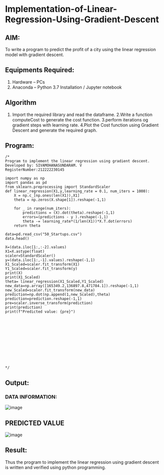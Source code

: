 # Implementation-of-Linear-Regression-Using-Gradient-Descent

## AIM:
To write a program to predict the profit of a city using the linear regression model with gradient descent.

## Equipments Required:
1. Hardware – PCs
2. Anaconda – Python 3.7 Installation / Jupyter notebook

## Algorithm
1. Import the required library and read the dataframe.
2.Write a function computeCost to generate the cost function.
3.perform iterations og gradient steps with learning rate.
4.Plot the Cost function using Gradient Descent and generate the required graph.


## Program:
```
/*
Program to implement the linear regression using gradient descent.
Developed by: SIVAMOHANASUNDARAM. V
RegisterNumber:212222230145

import numpy as np
import pandas as pd
from sklearn.preprocessing import StandardScaler
def linear_regression(X1,y,learning_rate = 0.1, num_iters = 1000):
    X = np.c_[np.ones(len(X1)),X1]
    theta = np.zeros(X.shape[1]).reshape(-1,1)
    
    for _ in range(num_iters):
        predictions = (X).dot(theta).reshape(-1,1)
        errors=(predictions - y ).reshape(-1,1)
        theta -= learning_rate*(1/len(X1))*X.T.dot(errors)
    return theta

data=pd.read_csv("50_Startups.csv")
data.head()

X=(data.iloc[1:,:-2].values)
X1=X.astype(float)
scaler=StandardScaler()
y=(data.iloc[1:,-1].values).reshape(-1,1)
X1_Scaled=scaler.fit_transform(X1)
Y1_Scaled=scaler.fit_transform(y)
print(X)
print(X1_Scaled)
theta= linear_regression(X1_Scaled,Y1_Scaled)
new_data=np.array([165349.2,136897.8,471784.1]).reshape(-1,1)
new_Scaled=scaler.fit_transform(new_data)
prediction=np.dot(np.append(1,new_Scaled),theta)
prediction=prediction.reshape(-1,1)
pre=scaler.inverse_transform(prediction)
print(prediction)
print(f"Predicted value: {pre}")












*/
```

## Output:
### DATA INFORMATION:

![image](https://github.com/Aravindsamy04/Implementation-of-Linear-Regression-Using-Gradient-Descent/assets/113497037/527bfae0-2ee1-4bf1-9713-675663a06a06)


## PREDICTED VALUE

![image](https://github.com/Aravindsamy04/Implementation-of-Linear-Regression-Using-Gradient-Descent/assets/113497037/6b484f87-aef5-48ce-bb5e-50fb55230e43)











## Result:
Thus the program to implement the linear regression using gradient descent is written and verified using python programming.
